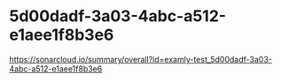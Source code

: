 # 5d00dadf-3a03-4abc-a512-e1aee1f8b3e6
https://sonarcloud.io/summary/overall?id=examly-test_5d00dadf-3a03-4abc-a512-e1aee1f8b3e6
